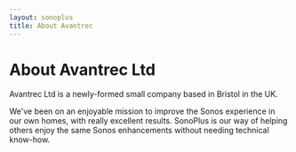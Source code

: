 ```yaml
---
layout: sonoplus
title: About Avantrec
---
```


# About Avantrec Ltd

Avantrec Ltd is a newly-formed small company based in Bristol in the UK.

We've been on an enjoyable mission to improve the Sonos experience in our own homes, with really excellent results. SonoPlus is our way of helping others enjoy the same Sonos enhancements without needing technical know-how.